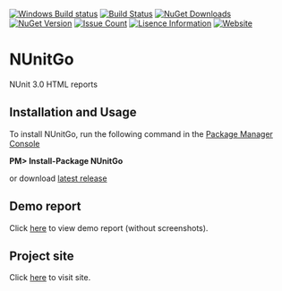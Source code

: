 [![Windows Build status](https://ci.appveyor.com/api/projects/status/github/elv1s42/nunitgo?branch=master&svg=true)](https://ci.appveyor.com/project/elv1s42/nunitgo/branch/master)
[![Build Status](https://travis-ci.org/elv1s42/NUnitGo.svg?branch=master)](https://travis-ci.org/elv1s42/NUnitGo)
[![NuGet Downloads](https://img.shields.io/nuget/dt/NUnitGo.svg)](https://www.nuget.org/packages/NUnitGo/) 
[![NuGet Version](https://img.shields.io/nuget/v/NUnitGo.svg)](https://www.nuget.org/packages/NUnitGo/)
[![Issue Count](https://codeclimate.com/github/elv1s42/NUnitGo/badges/issue_count.svg)](https://codeclimate.com/github/elv1s42/NUnitGo)
[![Lisence Information](https://img.shields.io/npm/l/express.svg)](https://github.com/elv1s42/NUnitGo/blob/master/LICENSE.txt)
[![Website](https://img.shields.io/badge/Website-visit-brightgreen.svg)](http://elv1s42.github.io/NUnitGo/)

# NUnitGo
NUnit 3.0 HTML reports

##  Installation and Usage

To install NUnitGo, run the following command in the [Package Manager Console](http://docs.nuget.org/docs/start-here/using-the-package-manager-console) 

**PM> Install-Package NUnitGo**

or download [latest release](https://github.com/elv1s42/NUnitGo/releases)

## Demo report

Click [here](http://elv1s42.github.io/NUnitGo/ReportExample/) to view demo report (without screenshots).

## Project site

Click [here](http://elv1s42.github.io/NUnitGo/) to visit site.
